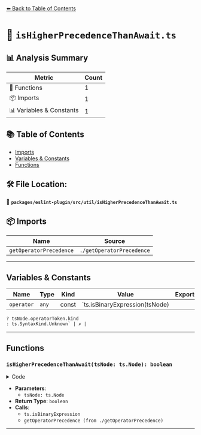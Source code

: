 [⬅️ Back to Table of Contents](../../../../index.md)

# 📄 `isHigherPrecedenceThanAwait.ts`

## 📊 Analysis Summary

| Metric | Count |
|--------|-------|
| 🔧 Functions | 1 |
| 📦 Imports | 1 |
| 📊 Variables & Constants | 1 |

## 📚 Table of Contents

- [Imports](#imports)
- [Variables & Constants](#variables-constants)
- [Functions](#functions)

## 🛠️ File Location:
📂 **`packages/eslint-plugin/src/util/isHigherPrecedenceThanAwait.ts`**

## 📦 Imports

| Name | Source |
|------|--------|
| `getOperatorPrecedence` | `./getOperatorPrecedence` |


---

## Variables & Constants

| Name | Type | Kind | Value | Exported |
|------|------|------|-------|----------|
| `operator` | `any` | const | `ts.isBinaryExpression(tsNode)
    ? tsNode.operatorToken.kind
    : ts.SyntaxKind.Unknown` | ✗ |


---

## Functions

### `isHigherPrecedenceThanAwait(tsNode: ts.Node): boolean`

<details><summary>Code</summary>

```ts
export function isHigherPrecedenceThanAwait(tsNode: ts.Node): boolean {
  const operator = ts.isBinaryExpression(tsNode)
    ? tsNode.operatorToken.kind
    : ts.SyntaxKind.Unknown;
  const nodePrecedence = getOperatorPrecedence(tsNode.kind, operator);
  const awaitPrecedence = getOperatorPrecedence(
    ts.SyntaxKind.AwaitExpression,
    ts.SyntaxKind.Unknown,
  );
  return nodePrecedence > awaitPrecedence;
}
```
</details>

- **Parameters**:
  - `tsNode: ts.Node`
- **Return Type**: `boolean`
- **Calls**:
  - `ts.isBinaryExpression`
  - `getOperatorPrecedence (from ./getOperatorPrecedence)`

---